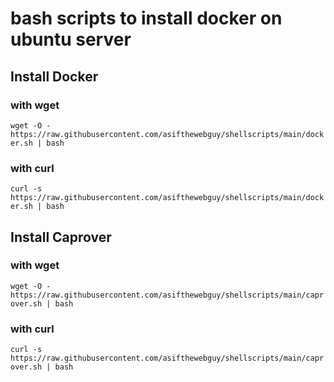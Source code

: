 # bash scripts to install docker on ubuntu server

## Install Docker
### with wget
`wget -O - https://raw.githubusercontent.com/asifthewebguy/shellscripts/main/docker.sh | bash`
### with curl
`curl -s https://raw.githubusercontent.com/asifthewebguy/shellscripts/main/docker.sh | bash`
## Install Caprover
### with wget
`wget -O - https://raw.githubusercontent.com/asifthewebguy/shellscripts/main/caprover.sh | bash`
### with curl
`curl -s https://raw.githubusercontent.com/asifthewebguy/shellscripts/main/caprover.sh | bash`
